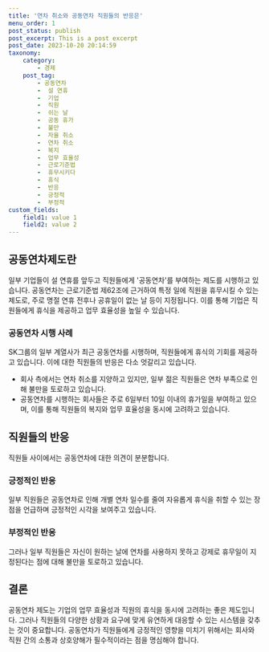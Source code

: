 ```yaml
---
title: '연차 취소와 공동연차 직원들의 반응은'
menu_order: 1
post_status: publish
post_excerpt: This is a post excerpt
post_date: 2023-10-20 20:14:59
taxonomy:
    category:
        - 경제
    post_tag:
        - 공동연차
        -  설 연휴
        -  기업
        -  직원
        -  쉬는 날
        -  공동 휴가
        -  불만
        -  자율 취소
        -  연차 취소
        -  복지
        -  업무 효율성
        -  근로기준법
        -  휴무시키다
        -  휴식
        -  반응
        -  긍정적
        -  부정적
custom_fields:
    field1: value 1
    field2: value 2
---
```



## 공동연차제도란
일부 기업들이 설 연휴를 앞두고 직원들에게 '공동연차'를 부여하는 제도를 시행하고 있습니다. 공동연차는 근로기준법 제62조에 근거하여 특정 일에 직원을 휴무시킬 수 있는 제도로, 주로 명절 연휴 전후나 공휴일이 없는 날 등이 지정됩니다. 이를 통해 기업은 직원들에게 휴식을 제공하고 업무 효율성을 높일 수 있습니다. 

### 공동연차 시행 사례
SK그룹의 일부 계열사가 최근 공동연차를 시행하며, 직원들에게 휴식의 기회를 제공하고 있습니다. 이에 대한 직원들의 반응은 다소 엇갈리고 있습니다. 

- 회사 측에서는 연차 취소를 지양하고 있지만, 일부 젊은 직원들은 연차 부족으로 인해 불만을 토로하고 있습니다.
- 공동연차를 시행하는 회사들은 주로 6일부터 10일 이내의 휴가일을 부여하고 있으며, 이를 통해 직원들의 복지와 업무 효율성을 동시에 고려하고 있습니다.

## 직원들의 반응
직원들 사이에서는 공동연차에 대한 의견이 분분합니다.

### 긍정적인 반응
일부 직원들은 공동연차로 인해 개별 연차 일수를 줄여 자유롭게 휴식을 취할 수 있는 장점을 언급하며 긍정적인 시각을 보여주고 있습니다.

### 부정적인 반응
그러나 일부 직원들은 자신이 원하는 날에 연차를 사용하지 못하고 강제로 휴무일이 지정된다는 점에 대해 불만을 토로하고 있습니다. 

## 결론
공동연차 제도는 기업의 업무 효율성과 직원의 휴식을 동시에 고려하는 좋은 제도입니다. 그러나 직원들의 다양한 상황과 요구에 맞게 유연하게 대응할 수 있는 시스템을 갖추는 것이 중요합니다. 공동연차가 직원들에게 긍정적인 영향을 미치기 위해서는 회사와 직원 간의 소통과 상호양해가 필수적이라는 점을 명심해야 합니다.
